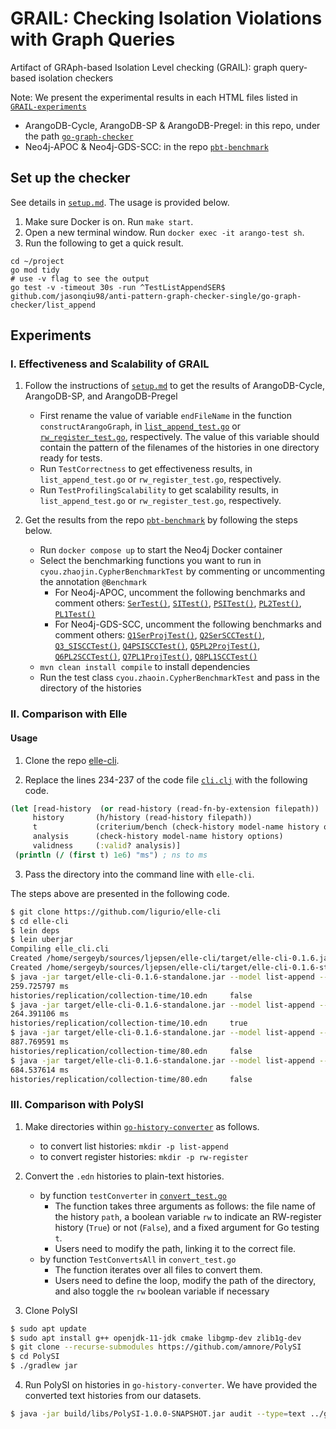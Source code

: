 # GRAIL: Checking Isolation Violations with Graph Queries

Artifact of GRAph-based Isolation Level checking (GRAIL): graph query-based isolation checkers

Note: We present the experimental results in each HTML files listed in [`GRAIL-experiments`](./GRAIL-experiments/)

- ArangoDB-Cycle, ArangoDB-SP & ArangoDB-Pregel: in this repo, under the path [`go-graph-checker`](./go-graph-checker/)
- Neo4j-APOC & Neo4j-GDS-SCC: in the repo [`pbt-benchmark`](https://github.com/JINZhao2000/pbt-benchmark)

## Set up the checker

See details in [`setup.md`](./docs/setup.md). The usage is provided below.

1. Make sure Docker is on. Run `make start`.
2. Open a new terminal window. Run `docker exec -it arango-test sh`.
3. Run the following to get a quick result.

```shell
cd ~/project
go mod tidy
# use -v flag to see the output
go test -v -timeout 30s -run ^TestListAppendSER$ github.com/jasonqiu98/anti-pattern-graph-checker-single/go-graph-checker/list_append
```

## Experiments

### I. Effectiveness and Scalability of GRAIL

1. Follow the instructions of [`setup.md`](./docs/setup.md) to get the results of ArangoDB-Cycle, ArangoDB-SP, and ArangoDB-Pregel
   - First rename the value of variable `endFileName` in the function `constructArangoGraph`, in [`list_append_test.go`](./go-graph-checker/list_append/list_append_test.go) or [`rw_register_test.go`](./go-graph-checker/rw_register/rw_register_test.go), respectively. The value of this variable should contain the pattern of the filenames of the histories in one directory ready for tests.
   - Run `TestCorrectness` to get effectiveness results, in `list_append_test.go` or `rw_register_test.go`, respectively.
   - Run `TestProfilingScalability` to get scalability results, in `list_append_test.go` or `rw_register_test.go`, respectively.

2. Get the results from the repo [`pbt-benchmark`](https://github.com/JINZhao2000/pbt-benchmark/blob/20a236e15e76c91ec5b7cec8b2a3359ae325154f) by following the steps below.
   - Run `docker compose up` to start the Neo4j Docker container
   - Select the benchmarking functions you want to run in `cyou.zhaojin.CypherBenchmarkTest` by commenting or uncommenting the annotation `@Benchmark`
     - For Neo4j-APOC, uncomment the following benchmarks and comment others: [`SerTest()`](https://github.com/JINZhao2000/pbt-benchmark/blob/20a236e15e76c91ec5b7cec8b2a3359ae325154f/src/test/java/cyou/zhaojin/CypherBenchmarkTest.java#L43), [`SITest()`](https://github.com/JINZhao2000/pbt-benchmark/blob/20a236e15e76c91ec5b7cec8b2a3359ae325154f/src/test/java/cyou/zhaojin/CypherBenchmarkTest.java#L50), [`PSITest()`](https://github.com/JINZhao2000/pbt-benchmark/blob/20a236e15e76c91ec5b7cec8b2a3359ae325154f/src/test/java/cyou/zhaojin/CypherBenchmarkTest.java#L82), [`PL2Test()`](https://github.com/JINZhao2000/pbt-benchmark/blob/20a236e15e76c91ec5b7cec8b2a3359ae325154f/src/test/java/cyou/zhaojin/CypherBenchmarkTest.java#L100), [`PL1Test()`](https://github.com/JINZhao2000/pbt-benchmark/blob/20a236e15e76c91ec5b7cec8b2a3359ae325154f/src/test/java/cyou/zhaojin/CypherBenchmarkTest.java#L107)
     - For Neo4j-GDS-SCC, uncomment the following benchmarks and comment others: [`Q1SerProjTest()`](https://github.com/JINZhao2000/pbt-benchmark/blob/20a236e15e76c91ec5b7cec8b2a3359ae325154f/src/test/java/cyou/zhaojin/CypherBenchmarkTest.java#L114), [`Q2SerSCCTest()`](https://github.com/JINZhao2000/pbt-benchmark/blob/20a236e15e76c91ec5b7cec8b2a3359ae325154f/src/test/java/cyou/zhaojin/CypherBenchmarkTest.java#L122), [`Q3_SISCCTest()`](https://github.com/JINZhao2000/pbt-benchmark/blob/20a236e15e76c91ec5b7cec8b2a3359ae325154f/src/test/java/cyou/zhaojin/CypherBenchmarkTest.java#L129), [`Q4PSISCCTest()`](https://github.com/JINZhao2000/pbt-benchmark/blob/20a236e15e76c91ec5b7cec8b2a3359ae325154f/src/test/java/cyou/zhaojin/CypherBenchmarkTest.java#L164), [`Q5PL2ProjTest()`](https://github.com/JINZhao2000/pbt-benchmark/blob/20a236e15e76c91ec5b7cec8b2a3359ae325154f/src/test/java/cyou/zhaojin/CypherBenchmarkTest.java#L184), [`Q6PL2SCCTest()`](https://github.com/JINZhao2000/pbt-benchmark/blob/20a236e15e76c91ec5b7cec8b2a3359ae325154f/src/test/java/cyou/zhaojin/CypherBenchmarkTest.java#L192), [`Q7PL1ProjTest()`](https://github.com/JINZhao2000/pbt-benchmark/blob/20a236e15e76c91ec5b7cec8b2a3359ae325154f/src/test/java/cyou/zhaojin/CypherBenchmarkTest.java#L199), [`Q8PL1SCCTest()`](https://github.com/JINZhao2000/pbt-benchmark/blob/20a236e15e76c91ec5b7cec8b2a3359ae325154f/src/test/java/cyou/zhaojin/CypherBenchmarkTest.java#LL207C17-L207C29)
   - `mvn clean install compile` to install dependencies
   - Run the test class `cyou.zhaoin.CypherBenchmarkTest` and pass in the directory of the histories

### II. Comparison with Elle

#### Usage

1. Clone the repo [elle-cli](https://github.com/ligurio/elle-cli/tree/master).

2. Replace the lines 234-237 of the code file [`cli.clj`](https://github.com/ligurio/elle-cli/blob/a36790c1973360792ce455282894fadaeb58796a/src/elle_cli/cli.clj#L234) with the following code.

```clojure
(let [read-history  (or read-history (read-fn-by-extension filepath))
     history       (h/history (read-history filepath))
     t             (criterium/bench (check-history model-name history options))
     analysis      (check-history model-name history options)
     validness     (:valid? analysis)]
 (println (/ (first t) 1e6) "ms") ; ns to ms
```

3. Pass the directory into the command line with `elle-cli`.

The steps above are presented in the following code.

```bash
$ git clone https://github.com/ligurio/elle-cli
$ cd elle-cli
$ lein deps
$ lein uberjar
Compiling elle_cli.cli
Created /home/sergeyb/sources/ljepsen/elle-cli/target/elle-cli-0.1.6.jar
Created /home/sergeyb/sources/ljepsen/elle-cli/target/elle-cli-0.1.6-standalone.jar
$ java -jar target/elle-cli-0.1.6-standalone.jar --model list-append --consistency-models serializable histories/collection-time/10.edn
259.725797 ms
histories/replication/collection-time/10.edn     false
$ java -jar target/elle-cli-0.1.6-standalone.jar --model list-append --consistency-models snapshot-isolation histories/collection-time/10.edn
264.391106 ms
histories/replication/collection-time/10.edn     true
$ java -jar target/elle-cli-0.1.6-standalone.jar --model list-append --consistency-models serializable histories/collection-time/90.edn
887.769591 ms
histories/replication/collection-time/80.edn     false
$ java -jar target/elle-cli-0.1.6-standalone.jar --model list-append --consistency-models snapshot-isolation histories/collection-time/90.edn
684.537614 ms
histories/replication/collection-time/80.edn     false
```

### III. Comparison with PolySI

1. Make directories within [`go-history-converter`](./go-history-converter) as follows.
   - to convert list histories: `mkdir -p list-append`
   - to convert register histories: `mkdir -p rw-register`

2. Convert the `.edn` histories to plain-text histories.
   - by function `testConverter` in [`convert_test.go`](./go-history-converter/converter_test.go)
     - The function takes three arguments as follows: the file name of the history `path`, a boolean variable `rw` to indicate an RW-register history (`True`) or not (`False`), and a fixed argument for Go testing `t`.
     - Users need to modify the path, linking it to the correct file.
   - by function `TestConvertsAll` in `convert_test.go`
     - The function iterates over all files to convert them.
     - Users need to define the loop, modify the path of the directory, and also toggle the `rw` boolean variable if necessary
  
3. Clone PolySI

```bash
$ sudo apt update
$ sudo apt install g++ openjdk-11-jdk cmake libgmp-dev zlib1g-dev
$ git clone --recurse-submodules https://github.com/amnore/PolySI
$ cd PolySI
$ ./gradlew jar
```

4. Run PolySI on histories in `go-history-converter`. We have provided the converted text histories from our datasets.

```bash
$ java -jar build/libs/PolySI-1.0.0-SNAPSHOT.jar audit --type=text ../go-history-converter/collection-time/10.txt &> polysi.log
```
